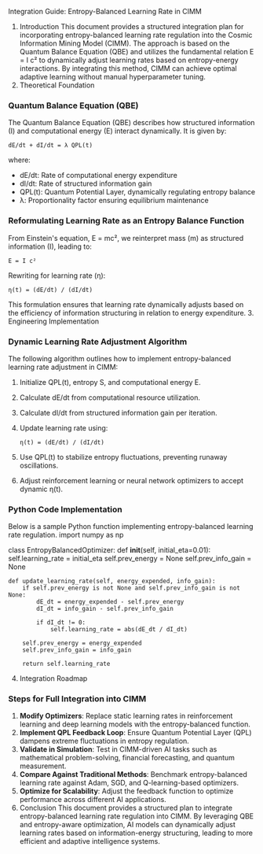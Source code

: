 Integration Guide: Entropy-Balanced Learning Rate in CIMM
1. Introduction
This document provides a structured integration plan for incorporating entropy-balanced learning rate regulation into the Cosmic Information Mining Model (CIMM). 
The approach is based on the Quantum Balance Equation (QBE) and utilizes the fundamental relation E = I c² to dynamically adjust learning rates based on entropy-energy interactions.
By integrating this method, CIMM can achieve optimal adaptive learning without manual hyperparameter tuning.
2. Theoretical Foundation
### Quantum Balance Equation (QBE)
The Quantum Balance Equation (QBE) describes how structured information (I) and computational energy (E) interact dynamically. It is given by:
    
    dE/dt + dI/dt = λ QPL(t)
    
where:
- dE/dt: Rate of computational energy expenditure
- dI/dt: Rate of structured information gain
- QPL(t): Quantum Potential Layer, dynamically regulating entropy balance
- λ: Proportionality factor ensuring equilibrium maintenance
### Reformulating Learning Rate as an Entropy Balance Function
From Einstein's equation, E = mc², we reinterpret mass (m) as structured information (I), leading to:

    E = I c²
    
Rewriting for learning rate (η):

    η(t) = (dE/dt) / (dI/dt)

This formulation ensures that learning rate dynamically adjusts based on the efficiency of information structuring in relation to energy expenditure.
3. Engineering Implementation
### Dynamic Learning Rate Adjustment Algorithm
The following algorithm outlines how to implement entropy-balanced learning rate adjustment in CIMM:

1. Initialize QPL(t), entropy S, and computational energy E.
2. Calculate dE/dt from computational resource utilization.
3. Calculate dI/dt from structured information gain per iteration.
4. Update learning rate using:

       η(t) = (dE/dt) / (dI/dt)

5. Use QPL(t) to stabilize entropy fluctuations, preventing runaway oscillations.
6. Adjust reinforcement learning or neural network optimizers to accept dynamic η(t).
### Python Code Implementation
Below is a sample Python function implementing entropy-balanced learning rate regulation.
import numpy as np

class EntropyBalancedOptimizer:
    def __init__(self, initial_eta=0.01):
        self.learning_rate = initial_eta
        self.prev_energy = None
        self.prev_info_gain = None

    def update_learning_rate(self, energy_expended, info_gain):
        if self.prev_energy is not None and self.prev_info_gain is not None:
            dE_dt = energy_expended - self.prev_energy
            dI_dt = info_gain - self.prev_info_gain

            if dI_dt != 0:
                self.learning_rate = abs(dE_dt / dI_dt)

        self.prev_energy = energy_expended
        self.prev_info_gain = info_gain

        return self.learning_rate
4. Integration Roadmap
### Steps for Full Integration into CIMM
1. **Modify Optimizers**: Replace static learning rates in reinforcement learning and deep learning models with the entropy-balanced function.
2. **Implement QPL Feedback Loop**: Ensure Quantum Potential Layer (QPL) dampens extreme fluctuations in entropy regulation.
3. **Validate in Simulation**: Test in CIMM-driven AI tasks such as mathematical problem-solving, financial forecasting, and quantum measurement.
4. **Compare Against Traditional Methods**: Benchmark entropy-balanced learning rate against Adam, SGD, and Q-learning-based optimizers.
5. **Optimize for Scalability**: Adjust the feedback function to optimize performance across different AI applications.
5. Conclusion
This document provides a structured plan to integrate entropy-balanced learning rate regulation into CIMM. By leveraging QBE and entropy-aware optimization,
AI models can dynamically adjust learning rates based on information-energy structuring, leading to more efficient and adaptive intelligence systems.